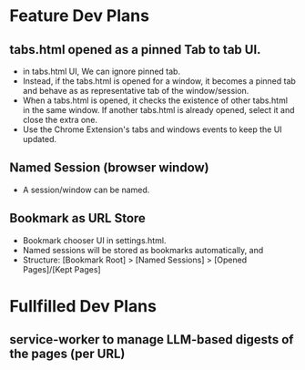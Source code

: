 # Feature Dev Plans

## tabs.html opened as a pinned Tab to tab UI.
* in tabs.html UI, We can ignore pinned tab.
* Instead, if the tabs.html is opened for a window, it becomes a pinned tab and behave as as representative tab of the window/session.
* When a tabs.html is opened, it checks the existence of other tabs.html in the same window. If another tabs.html is already opened, select it and close the extra one.
* Use the Chrome Extension's tabs and windows events to keep the UI updated.

## Named Session (browser window)
* A session/window can be named.


## Bookmark as URL Store
* Bookmark chooser UI in settings.html.
* Named sessions will be stored as bookmarks automatically, and 
* Structure: [Bookmark Root] > [Named Sessions] > [Opened Pages]/[Kept Pages]

# Fullfilled Dev Plans 
## service-worker to manage LLM-based digests of the pages (per URL)
